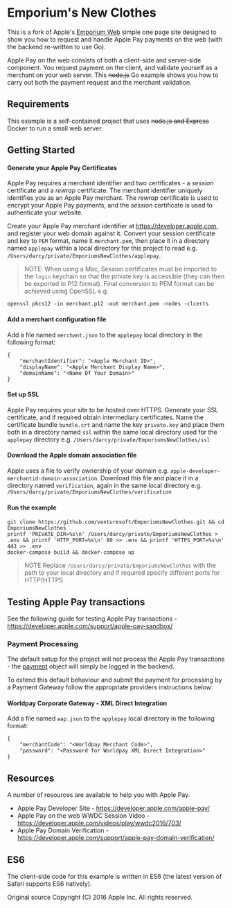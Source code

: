 # Emporium's New Clothes
This is a fork of Apple's [Emporium Web](https://developer.apple.com/library/content/samplecode/EmporiumWeb/Introduction/Intro.html) simple one page site designed to show you how to request and handle Apple Pay payments on the web (with the backend re-written to use Go).

Apple Pay on the web consists of both a client-side and server-side component. You request payment on the client, and validate yourself as a merchant on your web server. This ~~node.js~~ Go example shows you how to carry out both the payment request and the merchant validation.

## Requirements
This example is a self-contained project that uses ~~node.js and Express~~ Docker to run a small web server.

## Getting Started

#### Generate your Apple Pay Certificates
Apple Pay requires a merchant identifier and two certificates - a *session* certificate and a *rewrap* certificate. The merchant identifier uniquely identifies you as an Apple Pay merchant. The *rewrap* certificate is used to encrypt your Apple Pay payments, and the *session* certificate is used to authenticate your website.

Create your Apple Pay merchant identifier at https://developer.apple.com, and register your web domain against it. Convert your session certificate and key to `PEM` format, name it `merchant.pem`, then place it in a directory named `applepay` within a local directory for this project to read e.g. `/Users/darcy/private/EmporiumsNewClothes/applepay`.

> NOTE:
> When using a Mac, Session certificates must be imported to the `login` keychain so that the private key is accessible (they can then be exported in P12 format). Final conversion to PEM format can be achieved using OpenSSL e.g.

    openssl pkcs12 -in merchant.p12 -out merchant.pem -nodes -clcerts

#### Add a merchant configuration file
Add a file named `merchant.json` to the `applepay` local directory in the following format:
```
{
	"merchantIdentifier": "<Apple Merchant ID>",
	"displayName": "<Apple Merchant Display Name>",
	"domainName": "<Name Of Your Domain>"
}
```

#### Set up SSL
Apple Pay requires your site to be hosted over HTTPS. Generate your SSL certificate, and if required obtain intermediary certificates. Name the certificate bundle `bundle.crt` and name the key `private.key` and place them both in a directory named `ssl` within the same local directory used for the `applepay` directory e.g. `/Users/darcy/private/EmporiumsNewClothes/ssl`

#### Download the Apple domain association file
Apple uses a file to verify ownership of your domain e.g. `apple-developer-merchantid-domain-association`. Download this file and place it in a directory named `verification`, again in the same local directory e.g. `/Users/darcy/private/EmporiumsNewClothes/verification`

#### Run the example    
```
git clone https://github.com/venturesoft/EmporiumsNewClothes.git && cd EmporiumsNewClothes
printf 'PRIVATE_DIR=%s\n' /Users/darcy/private/EmporiumsNewClothes > .env && printf 'HTTP_PORT=%s\n' 80 >> .env && printf 'HTTPS_PORT=%s\n' 443 >> .env
docker-compose build && docker-compose up
```
> NOTE
> Replace `/Users/darcy/private/EmporiumsNewClothes` with the path to your local directory and if required specify different ports for HTTP/HTTPS

## Testing Apple Pay transactions
See the following guide for testing Apple Pay transactions - https://developer.apple.com/support/apple-pay-sandbox/

### Payment Processing
The default setup for the project will not process the Apple Pay transactions - the [payment](https://developer.apple.com/reference/applepayjs/payment) object will simply be logged in the backend.

To extend this default behaviour and submit the payment for processing by a Payment Gateway follow the appropriate providers instructions below:

#### Worldpay Corporate Gateway - XML Direct Integration

Add a file named `wap.json` to the `applepay` local directory in the following format:
```
{
	"merchantCode": "<Worldpay Merchant Code>",
	"password": "<Password for Worldpay XML Direct Integration>"
}
```

## Resources
A number of resources are available to help you with Apple Pay.

  * Apple Pay Developer Site - https://developer.apple.com/apple-pay/
  * Apple Pay on the web WWDC Session Video - https://developer.apple.com/videos/play/wwdc2016/703/
  * Apple Pay Domain Verification - https://developer.apple.com/support/apple-pay-domain-verification/

## ES6
The client-side code for this example is written in ES6 (the latest version of Safari supports ES6 natively).

Original source Copyright (C) 2016 Apple Inc. All rights reserved.
